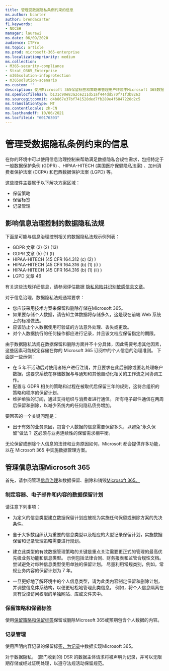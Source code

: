 ```yaml
---
title: 管理受数据隐私条例约束的信息
ms.author: bcarter
author: brendacarter
f1.keywords:
- NOCSH
manager: laurawi
ms.date: 06/09/2020
audience: ITPro
ms.topic: article
ms.prod: microsoft-365-enterprise
ms.localizationpriority: medium
ms.collection:
- M365-security-compliance
- Strat_O365_Enterprise
- m365solution-infoprotection
- m365solution-scenario
ms.custom: ''
description: 使用Microsoft 365保留标签和策略来管理用户环境中Microsoft 365数据。
ms.openlocfilehash: b131c90e83a2ce211d51af444dd570f71f3b8263
ms.sourcegitcommit: d4b867e37bf741528ded7fb289e4f6847228d2c5
ms.translationtype: MT
ms.contentlocale: zh-CN
ms.lasthandoff: 10/06/2021
ms.locfileid: "60176303"
---
```

# <a name="govern-information-subject-to-data-privacy-regulation"></a>管理受数据隐私条例约束的信息

在你的环境中可以使用信息治理控制来帮助满足数据隐私合规性需求，包括特定于一般数据保护条例 (GDPR) 、HIPAA-HITECH (美国医疗保健隐私法案) 、加州消费者保护法案 (CCPA) 和巴西数据保护法案 (LGPD) 等。 

这些控件主要属于以下解决方案区域：

- 保留策略
- 保留标签
- 记录管理

## <a name="data-privacy-regulations-impacting-information-governance-controls"></a>影响信息治理控制的数据隐私法规

下面是可能与信息治理控制相关的数据隐私法规示例列表：

- GDPR 文章 (2)  (2)  (13) 
- GDPR 文章 (5)  (1)  (f) 
- HIPAA-HITECH (45 CFR 164.312 (c)  (2) ) 
- HIPAA-HITECH (45 CFR 164.316 (b)  (1)  (i) ) 
- HIPAA-HITECH (45 CFR 164.316 (b)  (1)  (ii) ) 
- LGPD 文章 46

有关这些法规详细信息，请参阅评估数据 [隐私风险并识别敏感信息文章](information-protection-deploy-assess.md)。

对于信息治理，数据隐私法规通常要求：

- 您应该采用技术方案来保留和删除存储在Microsoft 365。
- 如果要存储个人数据，请告知主体数据将存储多久，这是现在前端 Web 系统上的标准做法。
- 应该防止个人数据使用可验证的方法意外处理、丢失或更改。
- 对个人数据执行的任何操作都应进行记录，并且该文档应保留指定的期限。

由于数据隐私法规在数据保留和删除方面并不十分具体，因此需要考虑其他因素，这些因素可能规定存储在你的 Microsoft 365 订阅中的个人信息的治理准则。 下面是一些示例：

- 在 5 年不活动后对使用者帐户进行注销，并且要求在此后删除或匿名处理帐户数据，这要求系统在存储数据与与通知和其他自动化相关的工作流之间协调工作。
- 配置与 GDPR 相关的策略和过程在被取代后保留三年的规则，这符合组织的策略和程序的保留计划。
- 维护单独的订阅，通过支持组织与消费者进行通信。 所有电子邮件通信在两周后保留和删除，以减少系统内的任何隐私债务增加。

要回答的一个关键问题是： 

- 出于有效的业务原因，包含个人数据的信息需要保留多久，以避免"永久保留"做法？ 这必须与业务连续性的保留需求相平衡。

无论保留或删除个人信息的法律和业务原因如何，Microsoft 都会提供许多功能，以在 Microsoft 365 中实施数据管理方案。

## <a name="managing-information-governance-in-microsoft-365"></a>管理信息治理Microsoft 365

首先，请参阅管理[信息治理](../compliance/manage-information-governance.md)和数据保留、删除和销毁[Microsoft 365。](/office365/Enterprise/office-365-data-retention-deletion-and-destruction-overview)

### <a name="develop-data-retention-schedules-for-containers-email-and-content"></a>制定容器、电子邮件和内容的数据保留计划

请注意下列事项：

- 为定义的信息类型建立数据保留计划应被视为实施任何保留或删除方案的先决条件。

- 鉴于大多数组织认为重要的信息类型以及相应的大型记录保留计划，实施数据保留和记录管理策略需要进行规划。 

- 建立此类型的有效数据管理策略的关键是重点关注需要更正式的管理的最高优先级业务功能和信息类型。 示例包括法律合同、财务报表和监管合规性文档。 尝试避免对每种信息类型使用单独的保留计划。 尽量利用常规类别，例如，常规业务内容的保留计划为 7 年。

- 一旦更好地了解环境中的个人信息类型，请为此类内容制定保留和删除计划，并调整信息体系结构，以便更轻松地管理此类信息。 例如，将个人信息隔离在具有受控访问权限的单独网站、库或文件夹中。

### <a name="retention-policies-and-retention-labels"></a>保留策略和保留标签

使用[保留策略和保留标签](../compliance/retention.md)保留或删除Microsoft 365或预期包含个人数据的内容。

### <a name="records-management"></a>记录管理

使用声明内容记录的保留标签[，为记录](../compliance/records-management.md)中数据实现Microsoft 365。

对于数据隐私， (部门收到的) DSR 的数据主体请求将被声明为记录，并可以无限期存储或经过证明处理，以遵守法规活动保留规范。